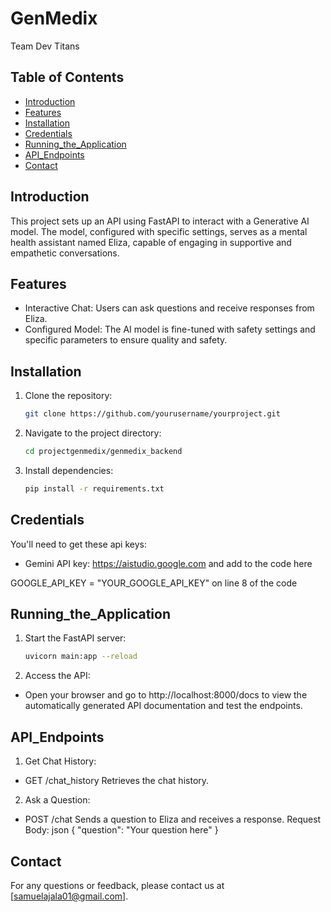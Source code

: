 # GenMedix
Team Dev Titans

## Table of Contents
- [Introduction](#introduction)
- [Features](#features)
- [Installation](#installation)
- [Credentials](#credentials)
- [Running_the_Application](#running_the_application)
- [API_Endpoints](#api_endpoints)
- [Contact](#contact)

## Introduction
This project sets up an API using FastAPI to interact with a Generative AI model. The model, configured with specific settings, serves as a mental health assistant named Eliza, capable of engaging in supportive and empathetic conversations.

## Features
- Interactive Chat: Users can ask questions and receive responses from Eliza.
- Configured Model: The AI model is fine-tuned with safety settings and specific parameters to ensure quality and safety.

## Installation
1. Clone the repository:
    ```bash
    git clone https://github.com/yourusername/yourproject.git
    ```
2. Navigate to the project directory:
    ```bash
    cd projectgenmedix/genmedix_backend
    ```
3. Install dependencies:
    ```bash
    pip install -r requirements.txt
    ```


## Credentials
You'll need to get these api keys:
- Gemini API key: https://aistudio.google.com
and add to the code here

GOOGLE_API_KEY = "YOUR_GOOGLE_API_KEY" on line 8 of the code

## Running_the_Application
1. Start the FastAPI server:
    ```bash
    uvicorn main:app --reload
    ```

2. Access the API:
- Open your browser and go to http://localhost:8000/docs to view the automatically generated API documentation and test the endpoints.


## API_Endpoints
1. Get Chat History:

- GET /chat_history
Retrieves the chat history.

2. Ask a Question:

- POST /chat
Sends a question to Eliza and receives a response.
Request Body:
json
{
  "question": "Your question here"
}


## Contact
For any questions or feedback, please contact us at [samuelajala01@gmail.com].
